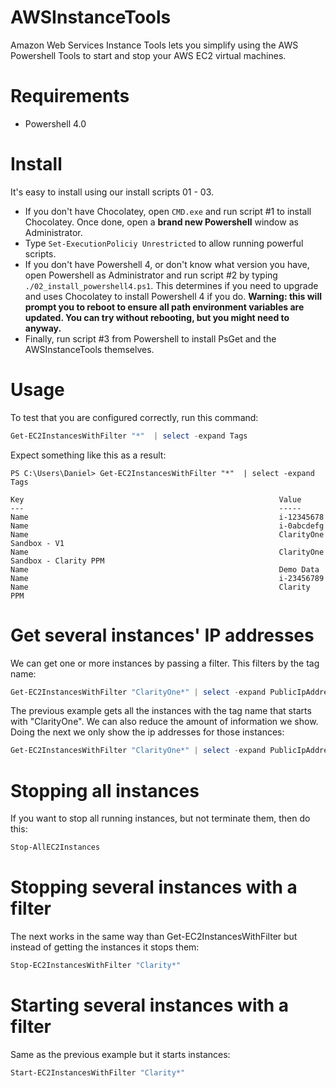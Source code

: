 # AWSInstanceTools

Amazon Web Services Instance Tools lets you simplify using the AWS Powershell Tools to start and stop your AWS EC2 virtual machines.

# Requirements

* Powershell 4.0

# Install

It's easy to install using our install scripts 01 - 03. 

* If you don't have Chocolatey, open `CMD.exe` and run script #1 to install Chocolatey. Once done, open a **brand new Powershell** window as Administrator.
* Type `Set-ExecutionPoliciy Unrestricted` to allow running powerful scripts.
* If you don't have Powershell 4, or don't know what version you have, open Powershell as Administrator and run script #2 by typing `./02_install_powershell4.ps1`. This determines if you need to upgrade and uses Chocolatey to install Powershell 4 if you do. **Warning: this will prompt you to reboot to ensure all path environment variables are updated. You can try without rebooting, but you might need to anyway.**
* Finally, run script #3 from Powershell to install PsGet and the AWSInstanceTools themselves.

# Usage
To test that you are configured correctly, run this command:

```powershell
Get-EC2InstancesWithFilter "*"  | select -expand Tags
```

Expect something like this as a result:

```
PS C:\Users\Daniel> Get-EC2InstancesWithFilter "*"  | select -expand Tags

Key                                                         Value
---                                                         -----
Name                                                        i-12345678
Name                                                        i-0abcdefg
Name                                                        ClarityOne Sandbox - V1
Name                                                        ClarityOne Sandbox - Clarity PPM
Name                                                        Demo Data
Name                                                        i-23456789
Name                                                        Clarity PPM
```


# Get several instances' IP addresses
We can get one or more instances by passing a filter. This filters by the tag name:

```powershell
Get-EC2InstancesWithFilter "ClarityOne*" | select -expand PublicIpAddress`
```

The previous example gets all the instances with the tag name that starts with "ClarityOne".
We can also reduce the amount of information we show. Doing the next we only show the ip addresses for those instances:

```powershell
Get-EC2InstancesWithFilter "ClarityOne*" | select -expand PublicIpAddress`
```

# Stopping all instances
If you want to stop all running instances, but not terminate them, then do this:

```powershell
Stop-AllEC2Instances
```

# Stopping several instances with a filter
The next works in the same way than Get-EC2InstancesWithFilter but instead of getting the instances it stops them:

```powershell
Stop-EC2InstancesWithFilter "Clarity*"
```

# Starting several instances with a filter 
Same as the previous example but it starts instances:

```powershell
Start-EC2InstancesWithFilter "Clarity*"
```
